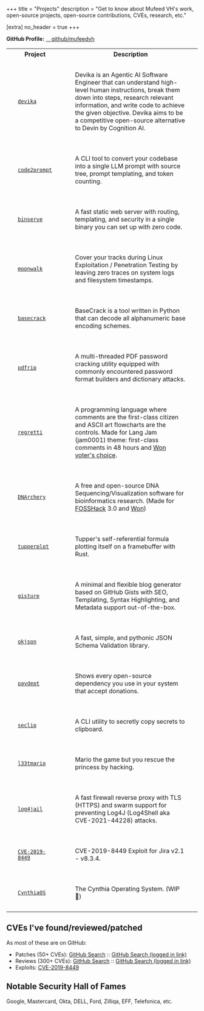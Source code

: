 +++
title = "Projects"
description = "Get to know about Mufeed VH's work, open-source projects, open-source contributions, CVEs, research, etc."

[extra]
no_header = true
+++

**GitHub Profile:** <a href="https://github.com/mufeedvh" target="_blank"><span class="fa-brands fa-github"></span> github/mufeedvh</a>

<table>
    <tr>
        <th>Project</th>
        <th>Description</th>
    </tr>
    <tr>
        <td style="padding: 30px;"><a href="https://github.com/stitionai/devika" target="_blank"><code>devika</code></a></td>
        <td style="padding: 30px;">Devika is an Agentic AI Software Engineer that can understand high-level human instructions, break them down into steps, research relevant information, and write code to achieve the given objective. Devika aims to be a competitive open-source alternative to Devin by Cognition AI.</td>
    </tr>
    <tr>
        <td style="padding: 30px;"><a href="https://github.com/mufeedvh/code2prompt" target="_blank"><code>code2prompt</code></a></td>
        <td style="padding: 30px;">A CLI tool to convert your codebase into a single LLM prompt with source tree, prompt templating, and token counting.</td>
    </tr>        
    <tr>
        <td style="padding: 30px;"><a href="https://github.com/mufeedvh/binserve" target="_blank"><code>binserve</code></a></td>
        <td style="padding: 30px;">A fast static web server with routing, templating, and security in a single binary you can set up with zero code.</td>
    </tr>
    <tr>
        <td style="padding: 30px;"><a href="https://github.com/mufeedvh/moonwalk" target="_blank"><code>moonwalk</code></a></td>
        <td style="padding: 30px;">Cover your tracks during Linux Exploitation / Penetration Testing by leaving zero traces on system logs and filesystem timestamps.</td>
    </tr>    
    <tr>
        <td style="padding: 30px;"><a href="https://github.com/mufeedvh/basecrack" target="_blank"><code>basecrack</code></a></td>
        <td style="padding: 30px;">BaseCrack is a tool written in Python that can decode all alphanumeric base encoding schemes.</td>
    </tr>
    <tr>
        <td style="padding: 30px;"><a href="https://github.com/mufeedvh/pdfrip" target="_blank"><code>pdfrip</code></a></td>
        <td style="padding: 30px;">A multi-threaded PDF password cracking utility equipped with commonly encountered password format builders and dictionary attacks.</td>
    </tr>
    <tr>
        <td style="padding: 30px;"><a href="https://github.com/mufeedvh/regretti" target="_blank"><code>regretti</code></a></td>
        <td style="padding: 30px;">A programming language where comments are the first-class citizen and ASCII art flowcharts are the controls. Made for Lang Jam (jam0001) theme: first-class comments in 48 hours and <a href="https://www.youtube.com/watch?v=j7VAw8UfMeA&t=466s">Won voter's choice</a>.</td>
    </tr>
    <tr>
        <td style="padding: 30px;"><a href="https://github.com/DNArchery/DNArchery" target="_blank"><code>DNArchery</code></a></td>
        <td style="padding: 30px;">A free and open-source DNA Sequencing/Visualization software for bioinformatics research. (Made for <a href="https://fossunited.org/fosshack">FOSSHack</a> 3.0 and <a href="https://forum.fossunited.org/t/foss-hack-3-0-results/1882">Won</a>)</td>
    </tr>    
    <tr>
        <td style="padding: 30px;"><a href="https://github.com/mufeedvh/tupperplot" target="_blank"><code>tupperplot</code></a></td>
        <td style="padding: 30px;">Tupper's self-referential formula plotting itself on a framebuffer with Rust.</td>
    </tr>
    <tr>
        <td style="padding: 30px;"><a href="https://github.com/mufeedvh/gisture" target="_blank"><code>gisture</code></a></td>
        <td style="padding: 30px;">A minimal and flexible blog generator based on GitHub Gists with SEO, Templating, Syntax Highlighting, and Metadata support out-of-the-box.</td>
    </tr>      
    <tr>
        <td style="padding: 30px;"><a href="https://github.com/mufeedvh/okjson" target="_blank"><code>okjson</code></a></td>
        <td style="padding: 30px;">A fast, simple, and pythonic JSON Schema Validation library.</td>
    </tr>    
    <tr>
        <td style="padding: 30px;"><a href="https://github.com/mufeedvh/paydept" target="_blank"><code>paydept</code></a></td>
        <td style="padding: 30px;">Shows every open-source dependency you use in your system that accept donations.</td>
    </tr>   
    <tr>
        <td style="padding: 30px;"><a href="https://github.com/mufeedvh/seclip" target="_blank"><code>seclip</code></a></td>
        <td style="padding: 30px;">A CLI utility to secretly copy secrets to clipboard.</td>
    </tr>  
    <tr>
        <td style="padding: 30px;"><a href="https://github.com/mufeedvh/l33tmario" target="_blank"><code>l33tmario</code></a></td>
        <td style="padding: 30px;">Mario the game but you rescue the princess by hacking.</td>
    </tr> 
    <tr>
        <td style="padding: 30px;"><a href="https://github.com/mufeedvh/log4jail" target="_blank"><code>log4jail</code></a></td>
        <td style="padding: 30px;">A fast firewall reverse proxy with TLS (HTTPS) and swarm support for preventing Log4J (Log4Shell aka CVE-2021-44228) attacks.</td>
    </tr>     
    <tr>
        <td style="padding: 30px;"><a href="https://github.com/mufeedvh/CVE-2019-8449" target="_blank"><code>CVE-2019-8449</code></a></td>
        <td style="padding: 30px;">CVE-2019-8449 Exploit for Jira v2.1 - v8.3.4.</td>
    </tr>  
    <tr>
        <td style="padding: 30px;"><a href="https://github.com/CynthiaOS/cynthia" target="_blank"><code>CynthiaOS</code></a></td>
        <td style="padding: 30px;">The Cynthia Operating System. (WIP 🚧)</td>
    </tr>                            
</table>

## CVEs I've found/reviewed/patched

As most of these are on GitHub:

- Patches (50+ CVEs): [GitHub Search](https://github.com/search?p=1&q=author%3Amufeedvh+org%3A418sec+is%3Amerged&type=Issues) :: [GitHub Search (logged in link)](https://github.com/search?q=author%3Amufeedvh+org%3A418sec+is%3Amerged&type=pullrequests)
- Reviews (300+ CVEs): [GitHub Search](https://github.com/search?q=reviewed-by%3Amufeedvh+org%3A418sec+is%3Amerged&type=Issues) :: [GitHub Search (logged in link)](https://github.com/search?q=reviewed-by%3Amufeedvh+org%3A418sec+is%3Amerged&type=pullrequests)
- Exploits: [CVE-2019-8449](https://github.com/mufeedvh/CVE-2019-8449)

## Notable Security Hall of Fames

Google, Mastercard, Okta, DELL, Ford, Zilliqa, EFF, Telefonica, etc.

<style>:host,:root{--fa-font-brands:normal 400 1em/1 "Font Awesome 6 Brands"}@font-face{font-family:"Font Awesome 6 Brands";font-style:normal;font-weight:400;font-display:block;src:url('/fonts/fa-brands-400.woff2') format("woff2"),url('/fonts/fa-brands-400.ttf') format("truetype")}.fa-brands,.fab{font-family:"Font Awesome 6 Brands";font-weight:400}.fa-github:before{content:"\f09b"}.fa-github-alt:before{content:"\f113"}.fa-github-square:before{content:"\f092"}.fa-twitter:before{content:"\f099"}.fa-twitter-square:before{content:"\f081"}.fa-instagram:before{content:"\f16d"}.fa-instagram-square:before{content:"\e055"}.fa-youtube:before{content:"\f167"}.fa-youtube-square:before{content:"\f431"}</style>
